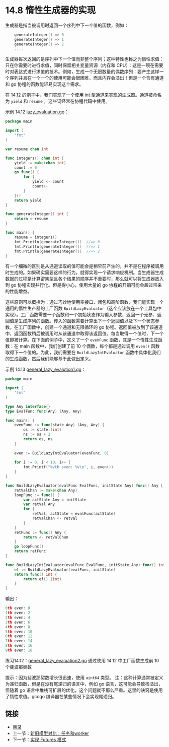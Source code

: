 # 14.8 惰性生成器的实现

生成器是指当被调用时返回一个序列中下一个值的函数，例如：

```go
    generateInteger() => 0
    generateInteger() => 1
    generateInteger() => 2
    ....
```

生成器每次返回的是序列中下一个值而非整个序列；这种特性也称之为惰性求值：只在你需要时进行求值，同时保留相关变量资源（内存和 CPU）：这是一项在需要时对表达式进行求值的技术。例如，生成一个无限数量的偶数序列：要产生这样一个序列并且在一个一个的使用可能会很困难，而且内存会溢出！但是一个含有通道和 go 协程的函数能轻易实现这个需求。

在 14.12 的例子中，我们实现了一个使用 int 型通道来实现的生成器。通道被命名为 `yield` 和 `resume` ，这些词经常在协程代码中使用。

示例 14.12 [lazy_evaluation.go](examples/chapter_14/lazy_evaluation.go)：

```go
package main

import (
    "fmt"
)

var resume chan int

func integers() chan int {
    yield := make(chan int)
    count := 0
    go func() {
        for {
            yield <- count
            count++
        }
    }()
    return yield
}

func generateInteger() int {
    return <-resume
}

func main() {
    resume = integers()
    fmt.Println(generateInteger())  //=> 0
    fmt.Println(generateInteger())  //=> 1
    fmt.Println(generateInteger())  //=> 2    
}
```

有一个细微的区别是从通道读取的值可能会是稍早前产生的，并不是在程序被调用时生成的。如果确实需要这样的行为，就得实现一个请求响应机制。当生成器生成数据的过程是计算密集型且各个结果的顺序并不重要时，那么就可以将生成器放入到 go 协程实现并行化。但是得小心，使用大量的 go 协程的开销可能会超过带来的性能增益。

这些原则可以概括为：通过巧妙地使用空接口、闭包和高阶函数，我们能实现一个通用的惰性生产器的工厂函数 `BuildLazyEvaluator`（这个应该放在一个工具包中实现）。工厂函数需要一个函数和一个初始状态作为输入参数，返回一个无参、返回值是生成序列的函数。传入的函数需要计算出下一个返回值以及下一个状态参数。在工厂函数中，创建一个通道和无限循环的 go 协程。返回值被放到了该通道中，返回函数稍后被调用时从该通道中取得该返回值。每当取得一个值时，下一个值即被计算。在下面的例子中，定义了一个 `evenFunc` 函数，其是一个惰性生成函数：在 main 函数中，我们创建了前 10 个偶数，每个都是通过调用 `even()` 函数取得下一个值的。为此，我们需要在 `BuildLazyIntEvaluator` 函数中具体化我们的生成函数，然后我们能够基于此做出定义。

示例 14.13 [general_lazy_evalution1.go](examples/chapter_14/general_lazy_evalution1.go)：

```go
package main

import (
    "fmt"
)

type Any interface{}
type EvalFunc func(Any) (Any, Any)

func main() {
    evenFunc := func(state Any) (Any, Any) {
        os := state.(int)
        ns := os + 2
        return os, ns
    }
    
    even := BuildLazyIntEvaluator(evenFunc, 0)
    
    for i := 0; i < 10; i++ {
        fmt.Printf("%vth even: %v\n", i, even())
    }
}

func BuildLazyEvaluator(evalFunc EvalFunc, initState Any) func() Any {
    retValChan := make(chan Any)
    loopFunc := func() {
        var actState Any = initState
        var retVal Any
        for {
            retVal, actState = evalFunc(actState)
            retValChan <- retVal
        }
    }
    retFunc := func() Any {
        return <- retValChan
    }
    go loopFunc()
    return retFunc
}

func BuildLazyIntEvaluator(evalFunc EvalFunc, initState Any) func() int {
    ef := BuildLazyEvaluator(evalFunc, initState)
    return func() int {
        return ef().(int)
    }
}
```

输出：
```go
0th even: 0
1th even: 2
2th even: 4
3th even: 6
4th even: 8
5th even: 10
6th even: 12
7th even: 14
8th even: 16
9th even: 18
```

练习14.12：[general_lazy_evaluation2.go](exercises/chapter_14/general_lazy_evalution2.go)
通过使用 14.12 中工厂函数生成前 10 个斐波那契数

提示：因为斐波那契数增长很迅速，使用 `uint64` 类型。
注：这种计算通常被定义为递归函数，但是在没有尾递归的语言中，例如 go 语言，这可能会导致栈溢出，但随着 go 语言中堆栈可扩展的优化，这个问题就不那么严重。这里的诀窍是使用了惰性求值。gccgo 编译器在某些情况下会实现尾递归。

## 链接

- [目录](directory.md)
- 上一节：[新旧模型对比：任务和worker](14.7.md)
- 下一节：[实现 Futures 模式](14.9.md)
